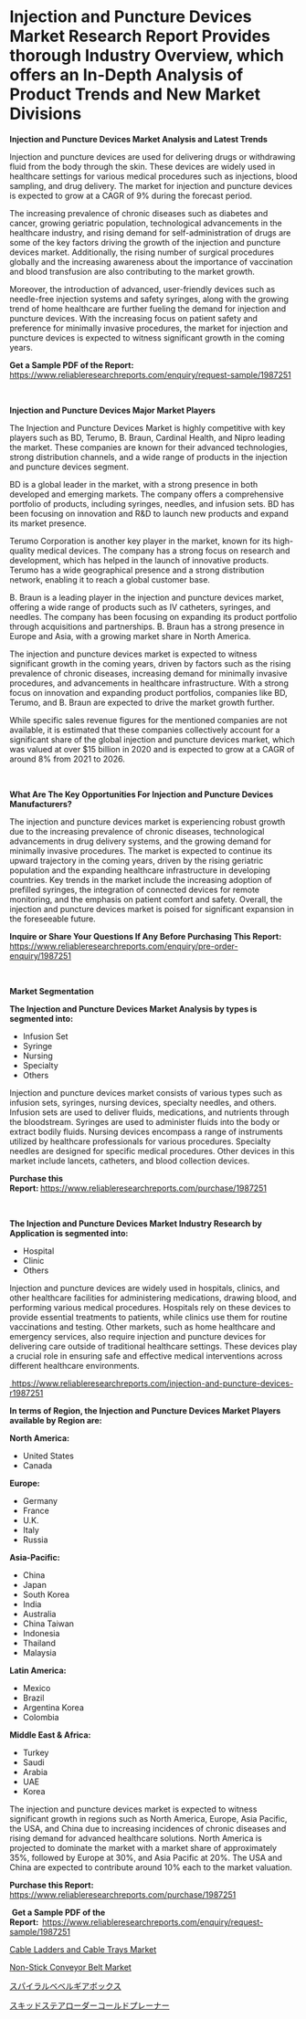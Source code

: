 <p><h1>Injection and Puncture Devices Market Research Report Provides thorough Industry Overview, which offers an In-Depth Analysis of Product Trends and New Market Divisions</h1></p><p><strong>Injection and Puncture Devices Market Analysis and Latest Trends</strong></p>
<p><p>Injection and puncture devices are used for delivering drugs or withdrawing fluid from the body through the skin. These devices are widely used in healthcare settings for various medical procedures such as injections, blood sampling, and drug delivery. The market for injection and puncture devices is expected to grow at a CAGR of 9% during the forecast period.</p><p>The increasing prevalence of chronic diseases such as diabetes and cancer, growing geriatric population, technological advancements in the healthcare industry, and rising demand for self-administration of drugs are some of the key factors driving the growth of the injection and puncture devices market. Additionally, the rising number of surgical procedures globally and the increasing awareness about the importance of vaccination and blood transfusion are also contributing to the market growth.</p><p>Moreover, the introduction of advanced, user-friendly devices such as needle-free injection systems and safety syringes, along with the growing trend of home healthcare are further fueling the demand for injection and puncture devices. With the increasing focus on patient safety and preference for minimally invasive procedures, the market for injection and puncture devices is expected to witness significant growth in the coming years.</p></p>
<p><strong>Get a Sample PDF of the Report:&nbsp;</strong> <a href="https://www.reliableresearchreports.com/enquiry/request-sample/1987251">https://www.reliableresearchreports.com/enquiry/request-sample/1987251</a></p>
<p>&nbsp;</p>
<p><strong>Injection and Puncture Devices Major Market Players</strong></p>
<p><p>The Injection and Puncture Devices Market is highly competitive with key players such as BD, Terumo, B. Braun, Cardinal Health, and Nipro leading the market. These companies are known for their advanced technologies, strong distribution channels, and a wide range of products in the injection and puncture devices segment.</p><p>BD is a global leader in the market, with a strong presence in both developed and emerging markets. The company offers a comprehensive portfolio of products, including syringes, needles, and infusion sets. BD has been focusing on innovation and R&D to launch new products and expand its market presence.</p><p>Terumo Corporation is another key player in the market, known for its high-quality medical devices. The company has a strong focus on research and development, which has helped in the launch of innovative products. Terumo has a wide geographical presence and a strong distribution network, enabling it to reach a global customer base.</p><p>B. Braun is a leading player in the injection and puncture devices market, offering a wide range of products such as IV catheters, syringes, and needles. The company has been focusing on expanding its product portfolio through acquisitions and partnerships. B. Braun has a strong presence in Europe and Asia, with a growing market share in North America.</p><p>The injection and puncture devices market is expected to witness significant growth in the coming years, driven by factors such as the rising prevalence of chronic diseases, increasing demand for minimally invasive procedures, and advancements in healthcare infrastructure. With a strong focus on innovation and expanding product portfolios, companies like BD, Terumo, and B. Braun are expected to drive the market growth further.</p><p>While specific sales revenue figures for the mentioned companies are not available, it is estimated that these companies collectively account for a significant share of the global injection and puncture devices market, which was valued at over $15 billion in 2020 and is expected to grow at a CAGR of around 8% from 2021 to 2026.</p></p>
<p>&nbsp;</p>
<p><strong>What Are The Key Opportunities For Injection and Puncture Devices Manufacturers?</strong></p>
<p><p>The injection and puncture devices market is experiencing robust growth due to the increasing prevalence of chronic diseases, technological advancements in drug delivery systems, and the growing demand for minimally invasive procedures. The market is expected to continue its upward trajectory in the coming years, driven by the rising geriatric population and the expanding healthcare infrastructure in developing countries. Key trends in the market include the increasing adoption of prefilled syringes, the integration of connected devices for remote monitoring, and the emphasis on patient comfort and safety. Overall, the injection and puncture devices market is poised for significant expansion in the foreseeable future.</p></p>
<p><strong>Inquire or Share Your Questions If Any Before Purchasing This Report:</strong> <a href="https://www.reliableresearchreports.com/enquiry/pre-order-enquiry/1987251">https://www.reliableresearchreports.com/enquiry/pre-order-enquiry/1987251</a></p>
<p>&nbsp;</p>
<p><strong>Market Segmentation</strong></p>
<p><strong>The Injection and Puncture Devices Market Analysis by types is segmented into:</strong></p>
<p><ul><li>Infusion Set</li><li>Syringe</li><li>Nursing</li><li>Specialty</li><li>Others</li></ul></p>
<p><p>Injection and puncture devices market consists of various types such as infusion sets, syringes, nursing devices, specialty needles, and others. Infusion sets are used to deliver fluids, medications, and nutrients through the bloodstream. Syringes are used to administer fluids into the body or extract bodily fluids. Nursing devices encompass a range of instruments utilized by healthcare professionals for various procedures. Specialty needles are designed for specific medical procedures. Other devices in this market include lancets, catheters, and blood collection devices.</p></p>
<p><strong>Purchase this Report:&nbsp;</strong><a href="https://www.reliableresearchreports.com/purchase/1987251">https://www.reliableresearchreports.com/purchase/1987251</a></p>
<p>&nbsp;</p>
<p><strong>The Injection and Puncture Devices Market Industry Research by Application is segmented into:</strong></p>
<p><ul><li>Hospital</li><li>Clinic</li><li>Others</li></ul></p>
<p><p>Injection and puncture devices are widely used in hospitals, clinics, and other healthcare facilities for administering medications, drawing blood, and performing various medical procedures. Hospitals rely on these devices to provide essential treatments to patients, while clinics use them for routine vaccinations and testing. Other markets, such as home healthcare and emergency services, also require injection and puncture devices for delivering care outside of traditional healthcare settings. These devices play a crucial role in ensuring safe and effective medical interventions across different healthcare environments.</p></p>
<p><a href="https://www.reliableresearchreports.com/injection-and-puncture-devices-r1987251">&nbsp;https://www.reliableresearchreports.com/injection-and-puncture-devices-r1987251</a></p>
<p><strong>In terms of Region, the Injection and Puncture Devices Market Players available by Region are:</strong></p>
<p>
    <p> <strong> North America: </strong>
        <ul>
            <li>United States</li>
            <li>Canada</li>
        </ul>
        </p> 
    <p> <strong> Europe: </strong>
        <ul>
            <li>Germany</li>
            <li>France</li>
            <li>U.K.</li>
            <li>Italy</li>
            <li>Russia</li>
        </ul>
        </p> 
    <p> <strong> Asia-Pacific: </strong>
        <ul>
            <li>China</li>
            <li>Japan</li>
            <li>South Korea</li>
            <li>India</li>
            <li>Australia</li>
            <li>China Taiwan</li>
            <li>Indonesia</li>
            <li>Thailand</li>
            <li>Malaysia</li>
        </ul>
        </p> 
    <p> <strong> Latin America: </strong>
        <ul>
            <li>Mexico</li>
            <li>Brazil</li>
            <li>Argentina Korea</li>
            <li>Colombia</li>
        </ul>
        </p> 
    <p> <strong> Middle East & Africa: </strong>
        <ul>
            <li>Turkey</li>
            <li>Saudi</li>
            <li>Arabia</li>
            <li>UAE</li>
            <li>Korea</li>
        </ul>
    </p>
    </p>
<p><p>The injection and puncture devices market is expected to witness significant growth in regions such as North America, Europe, Asia Pacific, the USA, and China due to increasing incidences of chronic diseases and rising demand for advanced healthcare solutions. North America is projected to dominate the market with a market share of approximately 35%, followed by Europe at 30%, and Asia Pacific at 20%. The USA and China are expected to contribute around 10% each to the market valuation.</p></p>
<p><strong>Purchase this Report: </strong><a href="https://www.reliableresearchreports.com/purchase/1987251">https://www.reliableresearchreports.com/purchase/1987251</a></p>
<p>&nbsp;<strong>Get a Sample PDF of the Report:&nbsp;&nbsp;</strong><a href="https://www.reliableresearchreports.com/enquiry/request-sample/1987251">https://www.reliableresearchreports.com/enquiry/request-sample/1987251</a></p>
<p><strong></strong></p>
<p><p><a href="https://github.com/pjcfca/Market-Research-Report-List-3/blob/main/cable-ladders-and-cable-trays-market.md">Cable Ladders and Cable Trays Market</a></p><p><a href="https://github.com/johnbach50/Market-Research-Report-List-4/blob/main/non-stick-conveyor-belt-market.md">Non-Stick Conveyor Belt Market</a></p><p><a href="https://github.com/LeoraEber/Market-Research-Report-List-1/blob/main/5038463170544.md">スパイラルベベルギアボックス</a></p><p><a href="https://github.com/tubbs463/Market-Research-Report-List-1/blob/main/3557700170543.md">スキッドステアローダーコールドプレーナー</a></p></p>
